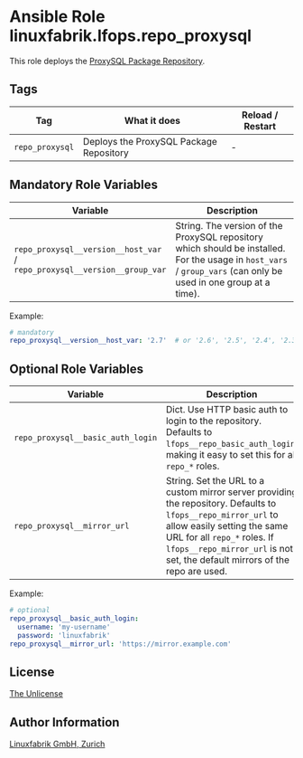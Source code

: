 # Ansible Role linuxfabrik.lfops.repo_proxysql

This role deploys the [ProxySQL Package Repository](https://proxysql.com/documentation/installing-proxysql/).


## Tags

| Tag            | What it does                           | Reload / Restart |
| ---            | ------------                           | ---------------- |
| `repo_proxysql` | Deploys the ProxySQL Package Repository | - |


## Mandatory Role Variables

| Variable | Description |
| -------- | ----------- |
| `repo_proxysql__version__host_var` / <br> `repo_proxysql__version__group_var` | String. The version of the ProxySQL repository which should be installed.  <br>For the usage in `host_vars` / `group_vars` (can only be used in one group at a time). |

Example:
```yaml
# mandatory
repo_proxysql__version__host_var: '2.7'  # or '2.6', '2.5', '2.4', '2.3', '2.2'
```


## Optional Role Variables

| Variable | Description | Default Value |
| -------- | ----------- | ------------- |
| `repo_proxysql__basic_auth_login` | Dict. Use HTTP basic auth to login to the repository. Defaults to `lfops__repo_basic_auth_login`, making it easy to set this for all `repo_*` roles. | `{{ lfops__repo_basic_auth_login \| default("") }}` |
| `repo_proxysql__mirror_url` | String. Set the URL to a custom mirror server providing the repository. Defaults to `lfops__repo_mirror_url` to allow easily setting the same URL for all `repo_*` roles. If `lfops__repo_mirror_url` is not set, the default mirrors of the repo are used. | `'{{ lfops__repo_mirror_url | default("") }}'` |

Example:
```yaml
# optional
repo_proxysql__basic_auth_login:
  username: 'my-username'
  password: 'linuxfabrik'
repo_proxysql__mirror_url: 'https://mirror.example.com'
```


## License

[The Unlicense](https://unlicense.org/)


## Author Information

[Linuxfabrik GmbH, Zurich](https://www.linuxfabrik.ch)
